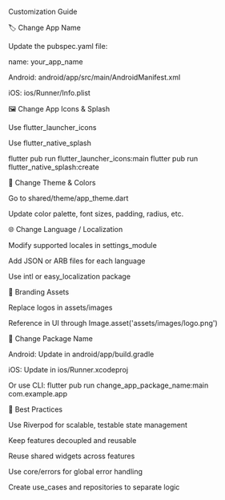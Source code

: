 Customization Guide

🏷️ Change App Name

Update the pubspec.yaml file:

name: your_app_name

Android: android/app/src/main/AndroidManifest.xml

iOS: ios/Runner/Info.plist

🖼️ Change App Icons & Splash

Use flutter_launcher_icons

Use flutter_native_splash

flutter pub run flutter_launcher_icons:main
flutter pub run flutter_native_splash:create

🎨 Change Theme & Colors

Go to shared/theme/app_theme.dart

Update color palette, font sizes, padding, radius, etc.

🌐 Change Language / Localization

Modify supported locales in settings_module

Add JSON or ARB files for each language

Use intl or easy_localization package

🧪 Branding Assets

Replace logos in assets/images

Reference in UI through Image.asset('assets/images/logo.png')

📁 Change Package Name

Android: Update in android/app/build.gradle

iOS: Update in ios/Runner.xcodeproj

Or use CLI: flutter pub run change_app_package_name:main com.example.app

🧭 Best Practices

Use Riverpod for scalable, testable state management

Keep features decoupled and reusable

Reuse shared widgets across features

Use core/errors for global error handling

Create use_cases and repositories to separate logic
